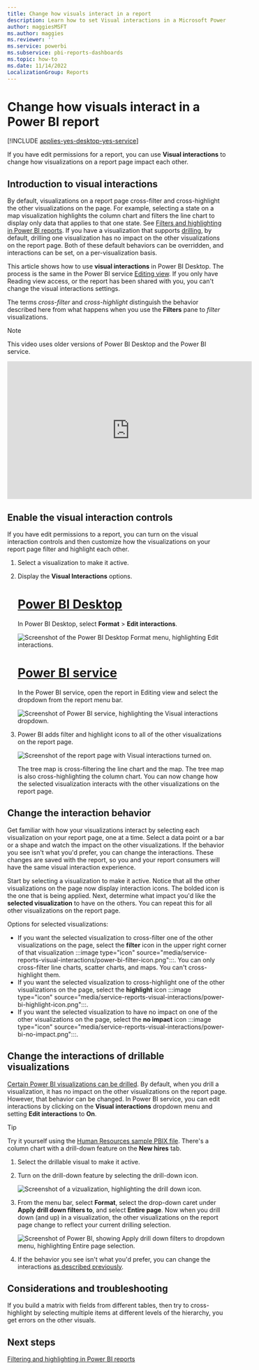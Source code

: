 ```yaml
---
title: Change how visuals interact in a report
description: Learn how to set Visual interactions in a Microsoft Power BI service report and a Power BI Desktop report.
author: maggiesMSFT
ms.author: maggies
ms.reviewer: ''
ms.service: powerbi
ms.subservice: pbi-reports-dashboards
ms.topic: how-to
ms.date: 11/14/2022
LocalizationGroup: Reports
---
```

# Change how visuals interact in a Power BI report

[!INCLUDE [applies-yes-desktop-yes-service](../includes/applies-yes-desktop-yes-service.md)]

If you have edit permissions for a report, you can use **Visual interactions** to change how visualizations on a report page impact each other.

## Introduction to visual interactions
By default, visualizations on a report page cross-filter and cross-highlight the other visualizations on the page.
For example, selecting a state on a map visualization highlights the column chart and filters the line chart to display only data that applies to that one state.
See [Filters and highlighting in Power BI reports](power-bi-reports-filters-and-highlighting.md). If you have a visualization that supports [drilling](../consumer/end-user-drill.md), by default, drilling one visualization has no impact on the other visualizations on the report page. Both of these default behaviors can be overridden, and interactions can be set, on a per-visualization basis.

This article shows how to use **visual interactions** in Power BI Desktop. The process is the same in the Power BI service [Editing view](service-interact-with-a-report-in-editing-view.md). If you only have Reading view access, or the report has been shared with you, you can't change the visual interactions settings.

The terms *cross-filter* and *cross-highlight* distinguish the behavior described here from what happens when you use the **Filters** pane to *filter* visualizations.  

> [!NOTE]
> This video uses older versions of Power BI Desktop and the Power BI service.
>
>

<iframe width="560" height="315" src="https://www.youtube.com/embed/N_xYsCbyHPw?list=PL1N57mwBHtN0JFoKSR0n-tBkUJHeMP2cP" frameborder="0" allowfullscreen></iframe>


## Enable the visual interaction controls
If you have edit permissions to a report, you can turn on the visual interaction controls and then customize how the visualizations on your  report page filter and highlight each other.

1. Select a visualization to make it active.  
2. Display the **Visual Interactions** options.

   # [Power BI Desktop](#tab/powerbi-desktop)
   In Power BI Desktop, select **Format** > **Edit interactions**.

   ![Screenshot of the Power BI Desktop Format menu, highlighting Edit interactions.](media/service-reports-visual-interactions/power-bi-interaction.png)

   # [Power BI service](#tab/powerbi-service)
   In the Power BI service, open the report in Editing view and select the dropdown from the report menu bar.

   ![Screenshot of Power BI service, highlighting the Visual interactions dropdown.](media/service-reports-visual-interactions/power-bi-service.png)

3. Power BI adds filter and highlight icons to all of the other visualizations on the report page.

   ![Screenshot of the report page with Visual interactions turned on.](media/service-reports-visual-interactions/power-bi-turn-on.png)

   The tree map is cross-filtering the line chart and the map. The tree map is also cross-highlighting the column chart. You can now change how the selected visualization interacts with the other visualizations on the report page.

## Change the interaction behavior
Get familiar with how your visualizations interact by selecting each visualization on your report page, one at a time. Select a data point or a bar or a shape and watch the impact on the other visualizations. If the behavior you see isn't what you'd prefer, you can change the interactions. These changes are saved with the report, so you and your report consumers will have the same visual interaction experience.

Start by selecting a visualization to make it active.  Notice that all the other visualizations on the page now display interaction icons. The bolded icon is the one that is being applied. Next, determine what impact you'd like the **selected visualization** to have on the others. You can repeat this for all other visualizations on the report page.

Options for selected visualizations:
   
   * If you want the selected visualization to cross-filter one of the other visualizations on the page, select the **filter** icon in the upper right corner of that visualization :::image type="icon" source="media/service-reports-visual-interactions/power-bi-filter-icon.png":::. You can only cross-filter line charts, scatter charts, and maps. You can't cross-highlight them.
   * If you want the selected visualization to cross-highlight one of the other visualizations on the page, select the **highlight** icon :::image type="icon" source="media/service-reports-visual-interactions/power-bi-highlight-icon.png":::.
   * If you want the selected visualization to have no impact on one of the other visualizations on the page, select the **no impact** icon :::image type="icon" source="media/service-reports-visual-interactions/power-bi-no-impact.png":::.

## Change the interactions of drillable visualizations
[Certain Power BI visualizations can be drilled](../consumer/end-user-drill.md). By default, when you drill a visualization, it has no impact on the other visualizations on the report page. However, that behavior can be changed. In Power BI service, you can edit interactions by clicking on the **Visual interactions** dropdown menu and setting **Edit interactions** to **On**.

> [!TIP]
> Try it yourself using the [Human Resources sample PBIX file](https://download.microsoft.com/download/6/9/5/69503155-05A5-483E-829A-F7B5F3DD5D27/Human%20Resources%20Sample%20PBIX.pbix). There's a column chart with a drill-down feature on the **New hires** tab.
>

1. Select the drillable visual to make it active.

2. Turn on the drill-down feature by selecting the drill-down icon.

    ![Screenshot of a vizualization, highlighting the drill down icon.](media/service-reports-visual-interactions/power-bi-drill-down.png)

2. From the menu bar, select **Format**, select the drop-down caret under **Apply drill down filters to**, and select **Entire page**.  Now when you drill down (and up) in a visualization, the other visualizations on the report page change to reflect your current drilling selection.

    ![Screenshot of Power BI, showing Apply drill down filters to dropdown menu, highlighting Entire page selection.](media/service-reports-visual-interactions/power-bi-drill.png)

3. If the behavior you see isn't what you'd prefer, you can change the interactions [as described previously](#change-the-interaction-behavior).

## Considerations and troubleshooting
If you build a matrix with fields from different tables, then try to cross-highlight by selecting multiple items at different levels of the hierarchy, you get errors on the other visuals.

## Next steps
[Filtering and highlighting in Power BI reports](power-bi-reports-filters-and-highlighting.md)
